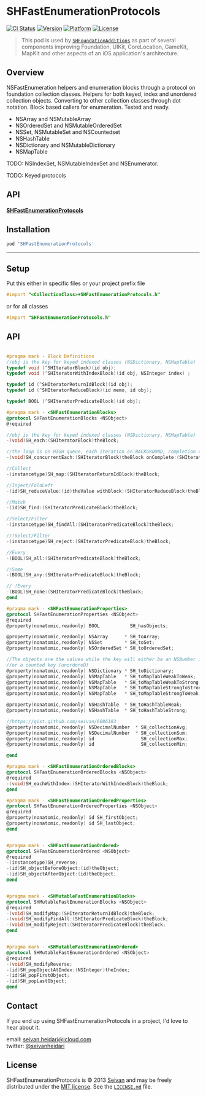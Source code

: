 SHFastEnumerationProtocols
==========

[![CI Status](https://img.shields.io/travis/seivan/SHFastEnumerationProtocols.svg?style=flat)](https://travis-ci.org/seivan/SHFastEnumerationProtocols)
[![Version](https://img.shields.io/cocoapods/v/SHFastEnumerationProtocols.svg?style=flat)](http://cocoadocs.org/docsets/SHFastEnumerationProtocols)
[![Platform](https://img.shields.io/cocoapods/p/SHFastEnumerationProtocols.svg?style=flat)](http://cocoadocs.org/docsets/SHFastEnumerationProtocols)
[![License](https://img.shields.io/cocoapods/l/SHFastEnumerationProtocols.svg?style=flat)](http://cocoadocs.org/docsets/SHFastEnumerationProtocols)


> This pod is used by [`SHFoundationAdditions`](https://github.com/seivan/SHFoundationAdditions) as part of several components improving Foundation, UIKit, CoreLocation, GameKit, MapKit and other aspects of an iOS application's architecture.

Overview
--------
NSFastEnumeration helpers and enumeration blocks through a protocol on foundation collection classes.
Helpers for both keyed, index and unordered collection objects.
Converting to other collection classes through dot notation.
Block based callers for enumeration. 
Tested and ready. 

* NSArray and NSMutableArray
* NSOrderedSet and NSMutableOrderedSet
* NSSet, NSMutableSet and NSCountedset
* NSHashTable 
* NSDictionary and NSMutableDictionary 
* NSMapTable

TODO: NSIndexSet, NSMutableIndexSet and NSEnumerator.
 
TODO: Keyed protocols


API
----------

#### [SHFastEnumerationProtocols](https://github.com/seivan/SHFastEnumerationProtocols#api-1)



Installation
------------

```ruby
pod 'SHFastEnumerationProtocols'
```

***

Setup
-----

Put this either in specific files or your project prefix file

```objective-c
#import "<CollectionClass>+SHFastEnumerationProtocols.h"
```
or for all classes
```objective-c
#import "SHFastEnumerationProtocols.h"
```


API
-----

```objective-c

#pragma mark - Block Definitions
//obj is the key for keyed indexed classes (NSDictionary, NSMapTable)
typedef void (^SHIteratorBlock)(id obj);
typedef void (^SHIteratorWithIndexBlock)(id obj, NSInteger index) ;

typedef id (^SHIteratorReturnIdBlock)(id obj);
typedef id (^SHIteratorReduceBlock)(id memo, id obj);

typedef BOOL (^SHIteratorPredicateBlock)(id obj);

#pragma mark - <SHFastEnumerationBlocks>
@protocol SHFastEnumerationBlocks <NSObject>
@required

//obj is the key for keyed indexed classes (NSDictionary, NSMapTable)
-(void)SH_each:(SHIteratorBlock)theBlock;

//the loop is on HIGH queue, each iteration on BACKGROUND, completion callback is on main
-(void)SH_concurrentEach:(SHIteratorBlock)theBlock onComplete:(SHIteratorBlock)theCompleteBlock;

//Collect
-(instancetype)SH_map:(SHIteratorReturnIdBlock)theBlock;

//Inject/FoldLeft
-(id)SH_reduceValue:(id)theValue withBlock:(SHIteratorReduceBlock)theBlock;

//Match
-(id)SH_find:(SHIteratorPredicateBlock)theBlock;

//Select/Filter
-(instancetype)SH_findAll:(SHIteratorPredicateBlock)theBlock;

//!Select/Filter
-(instancetype)SH_reject:(SHIteratorPredicateBlock)theBlock;

//Every
-(BOOL)SH_all:(SHIteratorPredicateBlock)theBlock;

//Some
-(BOOL)SH_any:(SHIteratorPredicateBlock)theBlock;

// !Every
-(BOOL)SH_none:(SHIteratorPredicateBlock)theBlock;
@end

#pragma mark - <SHFastEnumerationProperties>
@protocol SHFastEnumerationProperties <NSObject>
@required
@property(nonatomic,readonly) BOOL           SH_hasObjects;

@property(nonatomic,readonly) NSArray      * SH_toArray;
@property(nonatomic,readonly) NSSet        * SH_toSet;
@property(nonatomic,readonly) NSOrderedSet * SH_toOrderedSet;

//The objects are the values while the key will either be an NSNumber index (from ordered)
//or a counted key (unordereD)
@property(nonatomic,readonly) NSDictionary * SH_toDictionary;
@property(nonatomic,readonly) NSMapTable   * SH_toMapTableWeakToWeak;
@property(nonatomic,readonly) NSMapTable   * SH_toMapTableWeakToStrong;
@property(nonatomic,readonly) NSMapTable   * SH_toMapTableStrongToStrong;
@property(nonatomic,readonly) NSMapTable   * SH_toMapTableStrongToWeak;

@property(nonatomic,readonly) NSHashTable  * SH_toHashTableWeak;
@property(nonatomic,readonly) NSHashTable  * SH_toHashTableStrong;

//https://gist.github.com/seivan/6086183
@property(nonatomic,readonly) NSDecimalNumber  * SH_collectionAvg;
@property(nonatomic,readonly) NSDecimalNumber  * SH_collectionSum;
@property(nonatomic,readonly) id                 SH_collectionMax;
@property(nonatomic,readonly) id                 SH_collectionMin;

@end

#pragma mark - <SHFastEnumerationOrderedBlocks>
@protocol SHFastEnumerationOrderedBlocks <NSObject>
@required
-(void)SH_eachWithIndex:(SHIteratorWithIndexBlock)theBlock;
@end

#pragma mark - <SHFastEnumerationOrderedProperties>
@protocol SHFastEnumerationOrderedProperties <NSObject>
@required
@property(nonatomic,readonly) id SH_firstObject;
@property(nonatomic,readonly) id SH_lastObject;
@end


#pragma mark - <SHFastEnumerationOrdered>
@protocol SHFastEnumerationOrdered <NSObject>
@required
-(instancetype)SH_reverse;
-(id)SH_objectBeforeObject:(id)theObject;
-(id)SH_objectAfterObject:(id)theObject;
@end


#pragma mark - <SHMutableFastEnumerationBlocks>
@protocol SHMutableFastEnumerationBlocks <NSObject>
@required
-(void)SH_modifyMap:(SHIteratorReturnIdBlock)theBlock;
-(void)SH_modifyFindAll:(SHIteratorPredicateBlock)theBlock;
-(void)SH_modifyReject:(SHIteratorPredicateBlock)theBlock;
@end


#pragma mark - <SHMutableFastEnumerationOrdered>
@protocol SHMutableFastEnumerationOrdered <NSObject>
@required
-(void)SH_modifyReverse;
-(id)SH_popObjectAtIndex:(NSInteger)theIndex;
-(id)SH_popFirstObject;
-(id)SH_popLastObject;
@end


```


Contact
-------

If you end up using SHFastEnumerationProtocols in a project, I'd love to hear about it.

email: [seivan.heidari@icloud.com](mailto:seivan.heidari@icloud.com)  
twitter: [@seivanheidari](https://twitter.com/seivanheidari)

## License

SHFastEnumerationProtocols is © 2013 [Seivan](http://www.github.com/seivan) and may be freely
distributed under the [MIT license](http://opensource.org/licenses/MIT).
See the [`LICENSE.md`](https://github.com/seivan/SHFastEnumerationProtocols/blob/master/LICENSE.md) file.

